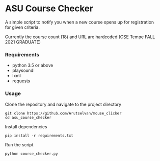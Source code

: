 # ASU Course Checker
A simple script to notify you when a new course opens up for registration for given criteria.

Currently the course count (18) and URL are hardcoded (CSE Tempe FALL 2021 GRADUATE)

### Requirements

- python 3.5 or above
- playsound
- lxml
- requests

### Usage

Clone the repository and navigate to the project directory

```
git clone https://github.com/Arutselvan/mouse_clicker
cd asu_course_checker
```

Install dependencies

```
pip install -r requirements.txt
```

Run the script

```
python course_checker.py
```